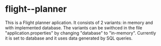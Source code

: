 # flight--planner

This is a Flight planner aplication. It consists of 2 variants: in memory and with implemented database. The variants can be swithced in the file "application.properties" by changing "database" to "in-memory". Currently it is set to database and it uses data generated by SQL queries. 

